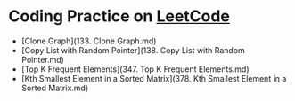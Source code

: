 # Coding Practice on [LeetCode](https://www.leetcode.com)

- [Clone Graph](133. Clone Graph.md)
- [Copy List with Random Pointer](138. Copy List with Random Pointer.md)
- [Top K Frequent Elements](347. Top K Frequent Elements.md)
- [Kth Smallest Element in a Sorted Matrix](378. Kth Smallest Element in a Sorted Matrix.md)

